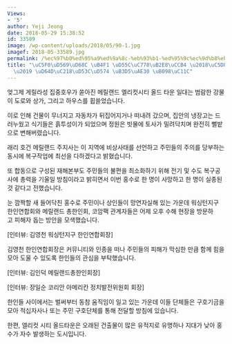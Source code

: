 ```yaml
---
Views:
- '5'
author: Yeji Jeong
date: 2018-05-29 15:38:52
id: 33589
image: /wp-content/uploads/2018/05/90-1.jpg
imagef: 2018-05-33589.jpg
permalink: /%ec%97%b0%ed%95%a9%ed%9a%8c-%eb%93%b1-%ed%95%9c%ec%9d%b8%eb%8b%a8%ec%b2%b4-%ec%97%98%eb%a6%ac%ec%bb%b7-%ed%99%8d%ec%88%98%ed%94%bc%ed%95%b4-%eb%8f%95%ea%b8%b0-%eb%82%98%ec%84%9c/
title: "\uC5F0\uD569\uD68C \uB4F1 \uD55C\uC778\uB2E8\uCCB4 \u2018\uC5D8\uB9AC\uCEF7\
  \u2019 \uD64D\uC218\uD53C\uD574 \uB3D5\uAE30 \uB098\uC11C"
---
```


엊그제 게릴라성 집중호우가 쏟아진 메릴랜드 엘리컷시티 올드 타운 일대는 범람한 강물이 도로와 상가, 그리고 하우스를 휩쓸었습니다.

이로 인해 건물이 무너지고 자동차가 뒤집어지거나 떠내려 갔으며, 집안의 냉장고는 드러누웠고 식기들은 흙투성이가 되었으며 정원은 빗물에 토사가 밀려닥치며 완전히 뻘밭으로 변해버렸습니다.

래리 호건 메릴랜드 주지사는 이 지역에 비상사태를 선언하고 주민들의 주의를 당부하는 동시에 복구작업에 최선을 다하겠다고 밝혔습니다.

또 합동으로 구성된 재해본부도 주민들의 불편을 최소화하기 위해 전기 및 수도 복구공사에 총력을 기울일 방침이라고 밝히면서 이번 홍수로 한 명이 사망하고 한 명이 실종된것 같다고 전했습니다.

눈 깜짝할 새 들어닥친 홍수로 주민이나 상인들이 망연자실해 있는 가운데 워싱턴지구 한인연합회와 메릴랜드 총한인회, 코암팩 관계자들은 어제 오후 수해 현장을 방문하고 피해자 돕는 방안을 모색했습니다.

[인터뷰: 김영천 워싱턴지구 한인연합회장]

김영천 한인연합회장은 커뮤니티와 인종을 떠나 주민들의 피해가 막심한 만큼 함께 힘을 모아 도울 수 있도록 한인들의 관심을 부탁했습니다.

[인터뷰: 김인덕 메릴랜드총한인회장]
  
[인터뷰: 장일순 코리안 아메리칸 정치발전위원회 회장]

한인들 사이에서는 벌써부터 동참 움직임이 일고 있는 가운데 이들 단체들은 구호기금을 모아 적십자사나 또는 주민 구호단체를 통해 전달할 방침에 있습니다.

한편, 엘리컷 시티 올드타운은 오래된 건출물이 많은 유적지로 유명하나 지대가 낮아 홍수가 자수 발생하는 도시입니다.